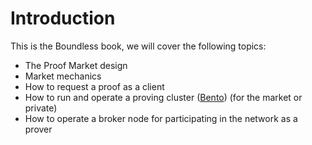 # Introduction

This is the Boundless book, we will cover the following topics:

- The Proof Market design
- Market mechanics
- How to request a proof as a client
- How to run and operate a proving cluster ([Bento](./glossary.md#Bento)) (for the market or private)
- How to operate a broker node for participating in the network as a prover
